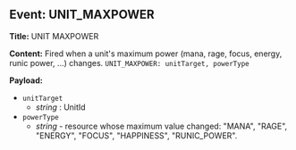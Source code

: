 ## Event: UNIT_MAXPOWER

**Title:** UNIT MAXPOWER

**Content:**
Fired when a unit's maximum power (mana, rage, focus, energy, runic power, ...) changes.
`UNIT_MAXPOWER: unitTarget, powerType`

**Payload:**
- `unitTarget`
  - *string* : UnitId
- `powerType`
  - *string* - resource whose maximum value changed: "MANA", "RAGE", "ENERGY", "FOCUS", "HAPPINESS", "RUNIC_POWER".